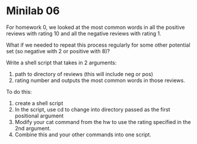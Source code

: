 # Minilab 06

For homework 0, we looked at the most common words
in all the positive reviews with rating 10 and all
the negative reviews with rating 1.

What if we needed to repeat this process regularly
for some other potential set (so negative with 2 or
positive with 8)?

Write a shell script that takes in 2 arguments:
1. path to directory of reviews (this will include
   neg or pos)
2. rating number
and outputs the most common words in those reviews.

To do this:
1. create a shell script
2. In the script, use cd to change into directory
   passed as the first positional argument
3. Modify your cat command from the hw to use the rating
   specified in the 2nd argument. 
3. Combine this and your other commands into one script.


